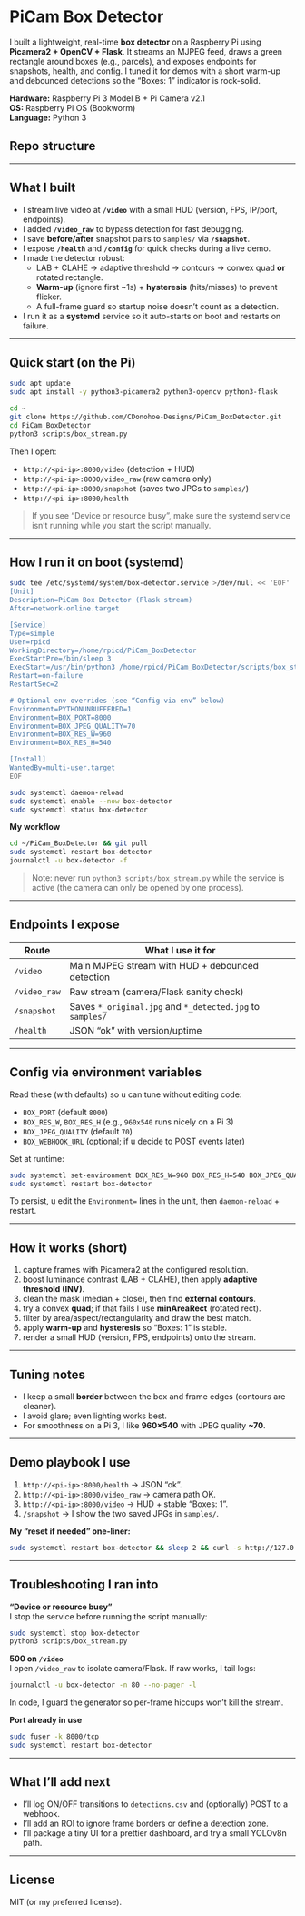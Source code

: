 # PiCam Box Detector

I built a lightweight, real-time **box detector** on a Raspberry Pi using **Picamera2 + OpenCV + Flask**. It streams an MJPEG feed, draws a green rectangle around boxes (e.g., parcels), and exposes endpoints for snapshots, health, and config. I tuned it for demos with a short warm-up and debounced detections so the “Boxes: 1” indicator is rock-solid.

**Hardware:** Raspberry Pi 3 Model B + Pi Camera v2.1  
**OS:** Raspberry Pi OS (Bookworm)  
**Language:** Python 3


## Repo structure

---

## What I built

- I stream live video at **`/video`** with a small HUD (version, FPS, IP/port, endpoints).
- I added **`/video_raw`** to bypass detection for fast debugging.
- I save **before/after** snapshot pairs to `samples/` via **`/snapshot`**.
- I expose **`/health`** and **`/config`** for quick checks during a live demo.
- I made the detector robust:
  - LAB + CLAHE → adaptive threshold → contours → convex quad **or** rotated rectangle.
  - **Warm-up** (ignore first ~1s) + **hysteresis** (hits/misses) to prevent flicker.
  - A full-frame guard so startup noise doesn’t count as a detection.
- I run it as a **systemd** service so it auto-starts on boot and restarts on failure.

---

## Quick start (on the Pi)

```bash
sudo apt update
sudo apt install -y python3-picamera2 python3-opencv python3-flask

cd ~
git clone https://github.com/CDonohoe-Designs/PiCam_BoxDetector.git
cd PiCam_BoxDetector
python3 scripts/box_stream.py
```

Then I open:

- `http://<pi-ip>:8000/video` (detection + HUD)  
- `http://<pi-ip>:8000/video_raw` (raw camera only)  
- `http://<pi-ip>:8000/snapshot` (saves two JPGs to `samples/`)  
- `http://<pi-ip>:8000/health`  


> If you see “Device or resource busy”, make sure the systemd service isn’t running while you start the script manually.

---

## How I run it on boot (systemd)

```bash
sudo tee /etc/systemd/system/box-detector.service >/dev/null << 'EOF'
[Unit]
Description=PiCam Box Detector (Flask stream)
After=network-online.target

[Service]
Type=simple
User=rpicd
WorkingDirectory=/home/rpicd/PiCam_BoxDetector
ExecStartPre=/bin/sleep 3
ExecStart=/usr/bin/python3 /home/rpicd/PiCam_BoxDetector/scripts/box_stream.py
Restart=on-failure
RestartSec=2

# Optional env overrides (see “Config via env” below)
Environment=PYTHONUNBUFFERED=1
Environment=BOX_PORT=8000
Environment=BOX_JPEG_QUALITY=70
Environment=BOX_RES_W=960
Environment=BOX_RES_H=540

[Install]
WantedBy=multi-user.target
EOF

sudo systemctl daemon-reload
sudo systemctl enable --now box-detector
sudo systemctl status box-detector
```

**My workflow**
```bash
cd ~/PiCam_BoxDetector && git pull
sudo systemctl restart box-detector
journalctl -u box-detector -f
```

> Note:  never run `python3 scripts/box_stream.py` while the service is active (the camera can only be opened by one process).

---

## Endpoints I expose

| Route        | What I use it for                                       |
|--------------|----------------------------------------------------------|
| `/video`     | Main MJPEG stream with HUD + debounced detection         |
| `/video_raw` | Raw stream (camera/Flask sanity check)                   |
| `/snapshot`  | Saves `*_original.jpg` and `*_detected.jpg` to `samples/`|
| `/health`    | JSON “ok” with version/uptime                            |

---

## Config via environment variables

Read these (with defaults) so u can tune without editing code:

- `BOX_PORT` (default `8000`)
- `BOX_RES_W`, `BOX_RES_H` (e.g., `960x540` runs nicely on a Pi 3)
- `BOX_JPEG_QUALITY` (default `70`)
- `BOX_WEBHOOK_URL` (optional; if u decide to POST events later)

Set at runtime:
```bash
sudo systemctl set-environment BOX_RES_W=960 BOX_RES_H=540 BOX_JPEG_QUALITY=70
sudo systemctl restart box-detector
```
To persist, u edit the `Environment=` lines in the unit, then `daemon-reload` + restart.

---

## How it works (short)

1. capture frames with Picamera2 at the configured resolution.  
2. boost luminance contrast (LAB + CLAHE), then apply **adaptive threshold (INV)**.  
3. clean the mask (median + close), then find **external contours**.  
4. try a convex **quad**; if that fails I use **minAreaRect** (rotated rect).  
5. filter by area/aspect/rectangularity and draw the best match.  
6. apply **warm-up** and **hysteresis** so “Boxes: 1” is stable.  
7. render a small HUD (version, FPS, endpoints) onto the stream.

---

## Tuning notes

- I keep a small **border** between the box and frame edges (contours are cleaner).
- I avoid glare; even lighting works best.
- For smoothness on a Pi 3, I like **960×540** with JPEG quality **~70**.

---

## Demo playbook I use

1. `http://<pi-ip>:8000/health` → JSON “ok”.  
2. `http://<pi-ip>:8000/video_raw` → camera path OK.  
4. `http://<pi-ip>:8000/video` → HUD + stable “Boxes: 1”.  
5. `/snapshot` → I show the two saved JPGs in `samples/`.

**My “reset if needed” one-liner:**
```bash
sudo systemctl restart box-detector && sleep 2 && curl -s http://127.0.0.1:8000/health
```

---

## Troubleshooting I ran into

**“Device or resource busy”**  
I stop the service before running the script manually:
```bash
sudo systemctl stop box-detector
python3 scripts/box_stream.py
```

**500 on `/video`**  
I open `/video_raw` to isolate camera/Flask. If raw works, I tail logs:
```bash
journalctl -u box-detector -n 80 --no-pager -l
```
In code, I guard the generator so per-frame hiccups won’t kill the stream.

**Port already in use**  
```bash
sudo fuser -k 8000/tcp
sudo systemctl restart box-detector
```

---

## What I’ll add next

- I’ll log ON/OFF transitions to `detections.csv` and (optionally) POST to a webhook.  
- I’ll add an ROI to ignore frame borders or define a detection zone.  
- I’ll package a tiny UI for a prettier dashboard, and try a small YOLOv8n path.

---

## License

MIT (or my preferred license).
